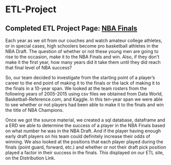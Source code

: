 # ETL-Project
## Completed ETL Project Page: [NBA Finals](https://alexmartinez1745.github.io/ETL-Project/)

Each year as we sit from our couches and watch amateur college athletes, or in special cases, high schoolers become pro basketball athletes in the NBA Draft. The question of whether or not these young men are going to rise to the occasion, make it to the NBA Finals and win. Also, if they don't make it the first year, how many years did it take them until they did reach that final level of NBA success?

So, our team decided to investigate from the starting point of a player’s career to the end point of making it to the finals or the lack of making it to the finals in a 10-year span. We looked at the team rosters from the following years of 2005-2015 using csv files we obtained from Data World, Basketball-Reference.com, and Kaggle. In this ten-year span we were able to see whether or not players had been able to make it to the finals and win the title of NBA Champions.

Once we got the source material, we created a sql database, dataframe and a ERD we able to determine the success of a player in the NBA Finals based on what number he was in the NBA Draft. And if the player having enough early draft players on his team could definitely increase their odds of winning. We also looked at the positions that each player played during the finals (point guard, forward, etc.) and whether or not their draft pick position played a factor in their success in the finals. This displayed on our ETL site, on the Distribution Link.

